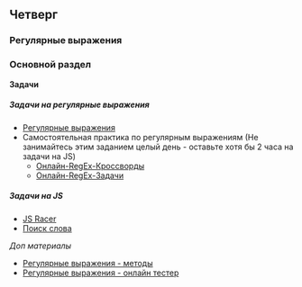 ## Четверг
### Регулярные выражения

### Основной раздел

**Задачи**

##### Задачи на регулярные выражения

- [Регулярные выражения](../../../../core-regular-expressions)
- Самостоятельная практика по регулярным выражениям (Не занимайтесь этим заданием целый день - оставьте хотя бы 2 часа на задачи на JS)
    - [Онлайн-RegEx-Кроссворды](https://regexcrossword.com/)
    - [Онлайн-RegEx-Задачи](https://www.hackerrank.com/domains/regex)


##### Задачи на JS

- [JS Racer](../../../../core-algorithm-racer-1)
- [Поиск слова](../../../../core-algorithm-word-search)

*Доп материалы*
- [Регулярные выражения - методы](https://learn.javascript.ru/regular-expressions-javascript)
- [Регулярные выражения - онлайн тестер](https://regex101.com)
